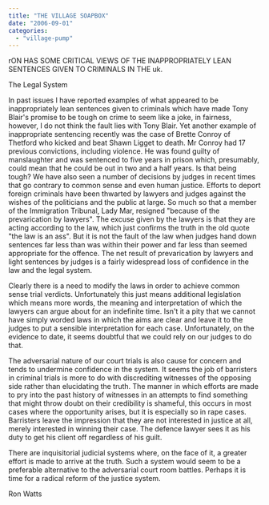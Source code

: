 ```yaml
---
title: "THE VILLAGE SOAPBOX"
date: "2006-09-01"
categories: 
  - "village-pump"
---
```


rON HAS SOME CRITICAL VIEWS OF THE INAPPROPRIATELY LEAN SENTENCES GIVEN TO CRIMINALS IN THE uk.

The Legal System

In past issues I have reported examples of what appeared to be inappropriately lean sentences given to criminals which have made Tony Blair's promise to be tough on crime to seem like a joke, in fairness, however, I do not think the fault lies with Tony Blair. Yet another example of inappropriate sentencing recently was the case of Brette Conroy of Thetford who kicked and beat Shawn Ligget to death. Mr Conroy had 17 previous convictions, including violence. He was found guilty of manslaughter and was sentenced to five years in prison which, presumably, could mean that he could be out in two and a half years. Is that being tough? We have also seen a number of decisions by judges in recent times that go contrary to common sense and even human justice. Efforts to deport foreign criminals have been thwarted by lawyers and judges against the wishes of the politicians and the public at large. So much so that a member of the Immigration Tribunal, Lady Mar, resigned "because of the prevarication by lawyers". The excuse given by the lawyers is that they are acting according to the law, which just confirms the truth in the old quote "the law is an ass". But it is not the fault of the law when judges hand down sentences far less than was within their power and far less than seemed appropriate for the offence. The net result of prevarication by lawyers and light sentences by judges is a fairly widespread loss of confidence in the law and the legal system.

Clearly there is a need to modify the laws in order to achieve common sense trial verdicts. Unfortunately this just means additional legislation which means more words, the meaning and interpretation of which the lawyers can argue about for an indefinite time. Isn't it a pity that we cannot have simply worded laws in which the aims are clear and leave it to the judges to put a sensible interpretation for each case. Unfortunately, on the evidence to date, it seems doubtful that we could rely on our judges to do that.

The adversarial nature of our court trials is also cause for concern and tends to undermine confidence in the system. It seems the job of barristers in criminal trials is more to do with discrediting witnesses of the opposing side rather than elucidating the truth. The manner in which efforts are made to pry into the past history of witnesses in an attempts to find something that might throw doubt on their credibility is shameful, this occurs in most cases where the opportunity arises, but it is especially so in rape cases. Barristers leave the impression that they are not interested in justice at all, merely interested in winning their case. The defence lawyer sees it as his duty to get his client off regardless of his guilt.

There are inquisitorial judicial systems where, on the face of it, a greater effort is made to arrive at the truth. Such a system would seem to be a preferable alternative to the adversarial court room battles. Perhaps it is time for a radical reform of the justice system.

Ron Watts
